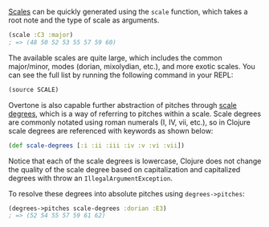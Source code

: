 [Scales](https://en.wikipedia.org/wiki/Scale_%28music%29) can be quickly generated using the `scale` function, which takes a root note and the type of scale as arguments.

```clojure
(scale :C3 :major)
; => (48 50 52 53 55 57 59 60)
```

The available scales are quite large, which includes the common major/minor, modes (dorian, mixolydian, etc.), and more exotic scales. You can see the full list by running the following command in your REPL:

```clojure
(source SCALE)
```

Overtone is also capable further abstraction of pitches through [scale degrees](https://en.wikipedia.org/wiki/Degree_%28music%29), which is a way of referring to pitches within a scale. Scale degrees are commonly notated using roman numerals (I, IV, vii, etc.), so in Clojure scale degrees are referenced with keywords as shown below:

```clojure
(def scale-degrees [:i :ii :iii :iv :v :vi :vii])
```

Notice that each of the scale degrees is lowercase, Clojure does not change the quality of the scale degree based on capitalization and capitalized degrees with throw an `IllegalArgumentException`. 

To resolve these degrees into absolute pitches using `degrees->pitches`:

```clojure
(degrees->pitches scale-degrees :dorian :E3)
; => (52 54 55 57 59 61 62)
```